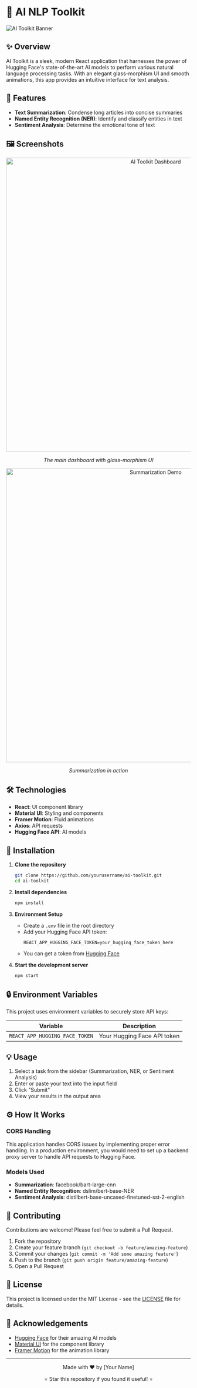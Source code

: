 # 🧠 AI NLP Toolkit

![AI Toolkit Banner](https://i.imgur.com/placeholder.jpg)

## ✨ Overview

AI Toolkit is a sleek, modern React application that harnesses the power of Hugging Face's state-of-the-art AI models to perform various natural language processing tasks. With an elegant glass-morphism UI and smooth animations, this app provides an intuitive interface for text analysis.

## 🚀 Features

- **Text Summarization**: Condense long articles into concise summaries
- **Named Entity Recognition (NER)**: Identify and classify entities in text
- **Sentiment Analysis**: Determine the emotional tone of text

## 🖼️ Screenshots

<div align="center">
  <img src="/api/placeholder/800/450" alt="AI Toolkit Dashboard" width="800px" />
  <p><em>The main dashboard with glass-morphism UI</em></p>
  
  <img src="/api/placeholder/800/450" alt="Summarization Demo" width="800px" />
  <p><em>Summarization in action</em></p>
</div>

## 🛠️ Technologies

- **React**: UI component library
- **Material UI**: Styling and components
- **Framer Motion**: Fluid animations
- **Axios**: API requests
- **Hugging Face API**: AI models

## 🔧 Installation

1. **Clone the repository**
   ```bash
   git clone https://github.com/yourusername/ai-toolkit.git
   cd ai-toolkit
   ```

2. **Install dependencies**
   ```bash
   npm install
   ```

3. **Environment Setup**
   - Create a `.env` file in the root directory
   - Add your Hugging Face API token:
     ```
     REACT_APP_HUGGING_FACE_TOKEN=your_hugging_face_token_here
     ```
   - You can get a token from [Hugging Face](https://huggingface.co/settings/tokens)

4. **Start the development server**
   ```bash
   npm start
   ```

## 🔒 Environment Variables

This project uses environment variables to securely store API keys:

| Variable | Description |
|----------|-------------|
| `REACT_APP_HUGGING_FACE_TOKEN` | Your Hugging Face API token |

## 💡 Usage

1. Select a task from the sidebar (Summarization, NER, or Sentiment Analysis)
2. Enter or paste your text into the input field
3. Click "Submit"
4. View your results in the output area

## ⚙️ How It Works

### CORS Handling

This application handles CORS issues by implementing proper error handling. In a production environment, you would need to set up a backend proxy server to handle API requests to Hugging Face.

### Models Used

- **Summarization**: facebook/bart-large-cnn
- **Named Entity Recognition**: dslim/bert-base-NER
- **Sentiment Analysis**: distilbert-base-uncased-finetuned-sst-2-english

## 🤝 Contributing

Contributions are welcome! Please feel free to submit a Pull Request.

1. Fork the repository
2. Create your feature branch (`git checkout -b feature/amazing-feature`)
3. Commit your changes (`git commit -m 'Add some amazing feature'`)
4. Push to the branch (`git push origin feature/amazing-feature`)
5. Open a Pull Request

## 📝 License

This project is licensed under the MIT License - see the [LICENSE](LICENSE) file for details.

## 🙏 Acknowledgements

- [Hugging Face](https://huggingface.co/) for their amazing AI models
- [Material UI](https://mui.com/) for the component library
- [Framer Motion](https://www.framer.com/motion/) for the animation library

---

<div align="center">
  <p>Made with ❤️ by [Your Name]</p>
  <p>⭐ Star this repository if you found it useful! ⭐</p>
</div>